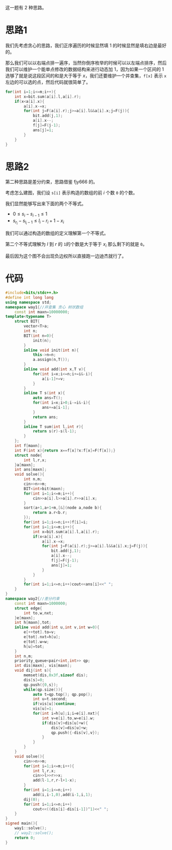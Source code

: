 这一题有 2 种思路。

# 思路1

我们先考虑贪心的思路，我们正序遍历的时候显然填 $1$ 的时候显然是填右边是最好的。

那么我们可以以右端点排一遍序，当然你倒序枚举的时候可以以左端点排序，然后我们可以维护一个能单点修改的数据结构来进行动态加 $1$，因为如果一个区间的 $1$ 选够了就是说这段区间的和是大于等于 $x$，我们还要维护一个并查集，`f[x]` 表示 `x` 左边的可以选的点，然后代码就很简单了。

```cpp
for(int i=1;i<=m;i++){
	int x=bit.sum(a[i].l,a[i].r);
	if(x<a[i].x){
		a[i].x-=x;
		for(int j=F(a[i].r);j>=a[i].l&&a[i].x;j=F(j)){
			bit.add(j,1);
			a[i].x--;
			f[j]=F(j-1);
			ans[j]=1;
		}
	}
}
```

# 思路2
第二种思路是差分约束，思路借鉴 fjy666 的。

考虑怎么建图，我们设 `s[i]` 表示构造的数组的前 $i$ 个数 `0` 的个数。

我们显然能够写出来下面的两个不等式。
- $0\le s_i-s_{i-1}\le 1$
- $s_{r_i}-s_{l_i-1}\le {l_i}-r_i+1-x_i$

我们可以通过构造的数组的定义理解第一个不等式。

第二个不等式理解为 $l$ 到 $r$ 的 `1`的个数是大于等于 $x_i$ 那么剩下的就是 `0`。

最后因为这个图不会出现负边权所以直接跑一边迪杰就行了。

# 代码
```cpp
#include<bits/stdc++.h>
#define int long long
using namespace std;
namespace way1{//并查集 贪心 树状数组
	const int maxn=10000000;
template<typename T>
	struct BIT{
		vector<T>a;
		int n;
		BIT(int n=0){
			init(n);
		}
		inline void init(int n){
			this->n=n;
			a.assign(n,T());
		}
		inline void add(int x,T v){
			for(int i=x;i<=n;i+=i&-i){
				a[i-1]+=v;
			}
		}
		inline T s(int x){
			auto ans=T();
			for(int i=x;i>0;i-=i&-i){
				ans+=a[i-1];
			}
			return ans;
		}
		inline T sum(int l,int r){
			return s(r)-s(l-1);
		}
	};
	int f[maxn];
	int F(int x){return x==f[x]?x:f[x]=F(f[x]);}
	struct node{
		int l,r,x;
	}a[maxn];
	int ans[maxn];
	void solve(){
		int n,m;
		cin>>n>>m;
		BIT<int>bit(maxn);
		for(int i=1;i<=m;i++){
			cin>>a[i].l>>a[i].r>>a[i].x;
		}
		sort(a+1,a+1+m,[&](node a,node b){
			return a.r<b.r;
		});
		for(int i=1;i<=n;i++)f[i]=i;
		for(int i=1;i<=m;i++){
			int x=bit.sum(a[i].l,a[i].r);
			if(x<a[i].x){
				a[i].x-=x;
				for(int j=F(a[i].r);j>=a[i].l&&a[i].x;j=F(j)){
					bit.add(j,1);
					a[i].x--;
					f[j]=F(j-1);
					ans[j]=1;
				}
			}
		}
		for(int i=1;i<=n;i++)cout<<ans[i]<<" ";
	}
}
namespace way2{//差分约束
	const int maxn=1000000;
	struct edge{
		int to,w,nxt;
	}e[maxn];
	int h[maxn],tot;
	inline void add(int u,int v,int w=0){
		e[++tot].to=v;
		e[tot].nxt=h[u];
		e[tot].w=w;
		h[u]=tot;
	}
	int n,m;
	priority_queue<pair<int,int>> qp;
	int dis[maxn], vis[maxn];
	void dij(int s){
		memset(dis,0x3f,sizeof dis);
		dis[s]=0;
		qp.push({0,s});
		while(qp.size()){
			auto t=qp.top(); qp.pop();
			int u=t.second;
			if(vis[u])continue;
			vis[u]=1;
			for(int i=h[u];i;i=e[i].nxt){
				int v=e[i].to,w=e[i].w;
				if(dis[v]>dis[u]+w){
					dis[v]=dis[u]+w;
					qp.push({-dis[v],v});
				}
			}
		}
	}
	void solve(){
		cin>>n>>m;
		for(int i=1;i<=m;i++){
			int l,r,x;
			cin>>l>>r>>x;
			add(l-1,r,r-l+1-x);
		}
		for(int i=1;i<=n;i++)
			add(i,i-1,0),add(i-1,i,1);
		dij(0);
		for(int i=1;i<=n;i++)
			cout<<((dis[i]-dis[i-1])^1)<<" ";
	}
}
signed main(){
	way1::solve();
	// way2::solve();
	return 0;
}
```
